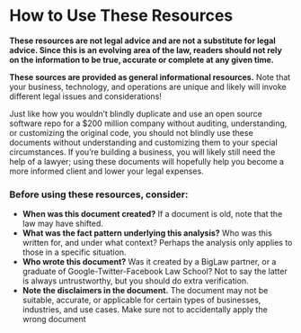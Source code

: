 # How to Use These Resources

**These resources are not legal advice and are not a substitute for legal advice. Since this is an evolving area of the law, readers should not rely on the information to be true, accurate or complete at any given time.**

**These sources are provided as general informational resources.** Note that your business, technology, and operations are unique and likely will invoke different legal issues and considerations! 

Just like how you wouldn’t blindly duplicate and use an open source software repo for a $200 million company without auditing, understanding, or customizing the original code, you should not blindly use these documents without understanding and customizing them to your special circumstances. If you’re building a business, you will likely still need the help of a lawyer; using these documents will hopefully help you become a more informed client and lower your legal expenses.  

### Before using these resources, consider:
* **When was this document created?** If a document is old, note that the law may have shifted.
* **What was the fact pattern underlying this analysis?** Who was this written for, and under what context? Perhaps the analysis only applies to those in a specific situation. 
* **Who wrote this document?** Was it created by a BigLaw partner, or a graduate of Google-Twitter-Facebook Law School? Not to say the latter is always untrustworthy, but you should do extra verification.
* **Note the disclaimers in the document.** The document may not be suitable, accurate, or applicable for certain types of businesses, industries, and use cases. Make sure not to accidentally apply the wrong document 
